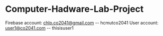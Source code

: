 # Computer-Hadware-Lab-Project
Firebase account:
chlp.co2041@gmail.com -- hcmutco2041
User account:
user1@co2041.com -- thisisuser1

